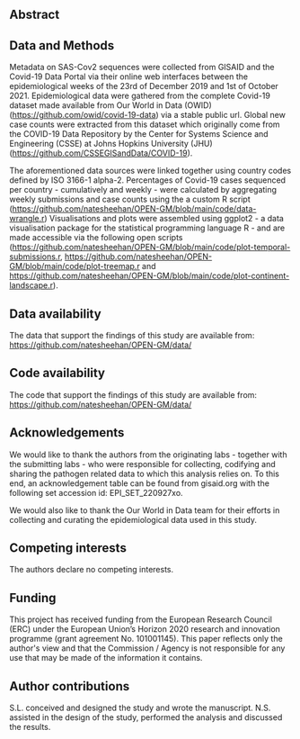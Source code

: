 ## Abstract

## Data and Methods
Metadata on SAS-Cov2 sequences were collected from GISAID and the Covid-19 Data Portal via their online web interfaces between the epidemiological weeks of the 23rd of December 2019 and 1st of October 2021. Epidemiological data were gathered from the complete Covid-19 dataset made available from  Our World in Data (OWID) (https://github.com/owid/covid-19-data) via a stable public url. Global new case counts were extracted from this dataset which originally come from the COVID-19 Data Repository by the Center for Systems Science and Engineering (CSSE) at Johns Hopkins University (JHU) (https://github.com/CSSEGISandData/COVID-19).  

The aforementioned data sources were linked together using country codes defined by ISO 3166-1 alpha-2. Percentages of Covid-19 cases sequenced per country - cumulatively and weekly - were calculated by aggregating weekly submissions and case counts using the a custom R script (https://github.com/natesheehan/OPEN-GM/blob/main/code/data-wrangle.r) Visualisations and plots were assembled using ggplot2 - a data visualisation package for the statistical programming language R - and are made accessible via the following open scripts (https://github.com/natesheehan/OPEN-GM/blob/main/code/plot-temporal-submissions.r, https://github.com/natesheehan/OPEN-GM/blob/main/code/plot-treemap.r and https://github.com/natesheehan/OPEN-GM/blob/main/code/plot-continent-landscape.r). 


## Data availability

The data that support the findings of this study are available from: https://github.com/natesheehan/OPEN-GM/data/

## Code availability

The code that support the findings of this study are available from: https://github.com/natesheehan/OPEN-GM/data/

## Acknowledgements

We would like to thank the authors from the originating labs - together with the submitting labs -  who were responsible for collecting, codifying and sharing the pathogen related data to which this analysis relies on. To this end, an acknowledgement table can be found from gisaid.org with the following set accession id: EPI_SET_220927xo.  

We would also like to thank the Our World in Data team for their efforts in collecting and curating the epidemiological data used in this study. 

## Competing interests

The authors declare no competing interests.

## Funding

This project has received funding from the European Research Council (ERC) under the European Union’s Horizon 2020 research and innovation programme (grant agreement No. 101001145). This paper reflects only the author's view and that the Commission / Agency is not responsible for any use that may be made of the information it contains.

## Author contributions

S.L. conceived and designed the study and wrote the manuscript. N.S. assisted in the design of the study, performed the analysis and discussed the results.


